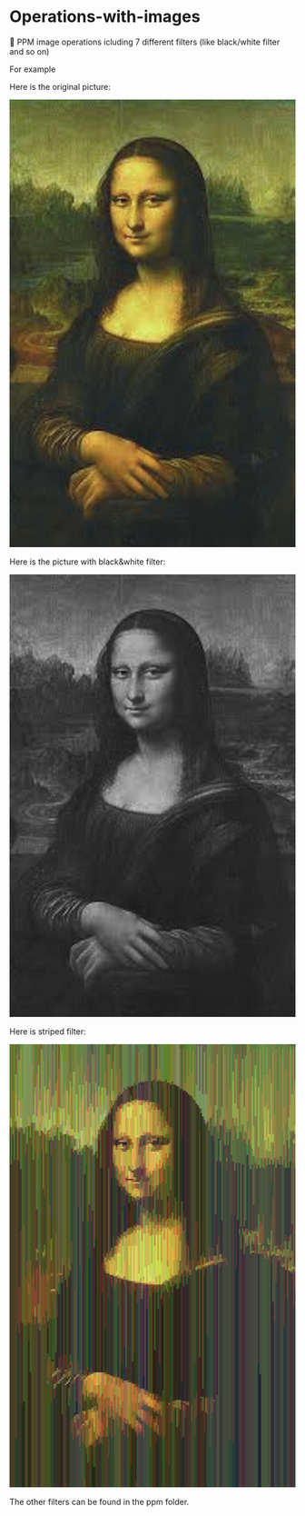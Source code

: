# Operations-with-images

🌁 PPM image operations icluding 7 different filters (like black/white filter and so on)

For example

Here is the original picture:

![](pics/jaconde.png)

Here is the picture with black&white filter:

![](pics/jaconde3.png)


Here is striped filter:


![](pics/outjaconde.png)

The other filters can be found in the ppm folder. 
